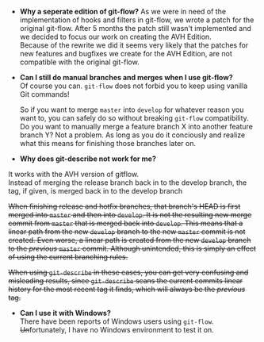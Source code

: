 * **Why a seperate edition of git-flow?**
  As we were in need of the implementation of hooks and filters in git-flow, 
  we wrote a patch for the original git-flow. After 5 months the patch still 
  wasn't implemented and we decided to focus our work on creating 
  the AVH Edition.  
  Because of the rewrite we did it seems very likely that the patches for new 
  features and bugfixes we create for the AVH Edition, are not compatible with 
  the original git-flow.
  
* **Can I still do manual branches and merges when I use git-flow?**  
  Of course you can. `git-flow` does not forbid you to keep using vanilla Git commands!
  
  So if you want to merge `master` into `develop` for whatever reason you want
  to, you can safely do so without breaking `git-flow` compatibility.  Do you
  want to manually merge a feature branch X into another feature branch Y?  Not
  a problem.  As long as you do it conciously and realize what this means for
  finishing those branches later on.
  
* **Why does git-describe not work for me?**

It works with the AVH version of gitflow.  
Instead of merging the release branch back in to the develop branch, the tag, if given, is merged back in to the develop branch

<del>  When finishing release and hotfix branches, that branch's HEAD is first
  merged into `master` and then into `develop`.  It is not the resulting new
  merge commit from `master` that is merged back into `develop`.  This means
  that a linear path from the new `develop` branch to the new `master` commit
  is not created.  Even worse, a linear path is created from the new `develop`
  branch to the *previous* `master` commit.  Although unintended, this is
  simply an effect of using the current branching rules.</del>
  
<del>  When using `git-describe` in these cases, you can get very confusing and
  misleading results, since `git-describe` scans the current commits linear
  history for the most recent tag it finds, which will always be the *previous*
  tag.</del>
  
* **Can I use it with Windows?**  
  There have been reports of Windows users using `git-flow`.
  <del>Un</del>fortunately, I have no Windows environment to test it on.
  